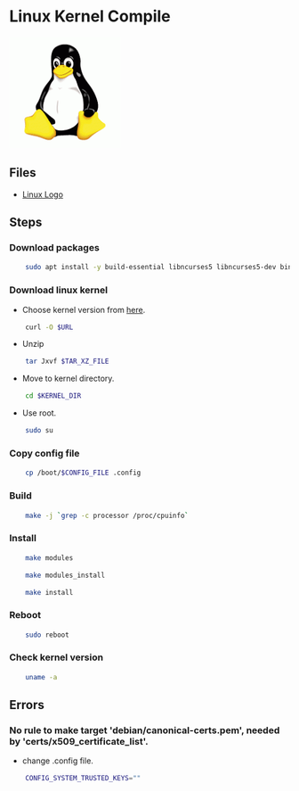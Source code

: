 Linux Kernel Compile
====================

![Linux Logo](./logo.gif)

Files
-----
- [Linux Logo](./logo.gif)
<!-- - []() -->

Steps
-----

### Download packages
```sh
    sudo apt install -y build-essential libncurses5 libncurses5-dev bin86 kernel-package libssl-dev bison flex libelf-dev
```

### Download linux kernel
- Choose kernel version from [here](https://www.kernel.org/).
```sh
    curl -O $URL
```
- Unzip
```sh
    tar Jxvf $TAR_XZ_FILE
```
- Move to kernel directory.
```sh
    cd $KERNEL_DIR
```
- Use root.
```sh
    sudo su
```

### Copy config file
```sh
    cp /boot/$CONFIG_FILE .config
```

### Build
```sh
    make -j `grep -c processor /proc/cpuinfo`
```

### Install
```sh
    make modules
```
```sh
    make modules_install
```
```sh
    make install
```

### Reboot
```sh
    sudo reboot
```

### Check kernel version
```sh
    uname -a
```

Errors
------

### No rule to make target 'debian/canonical-certs.pem', needed by 'certs/x509_certificate_list'.
- change .config file.
```sh
    CONFIG_SYSTEM_TRUSTED_KEYS=""
```